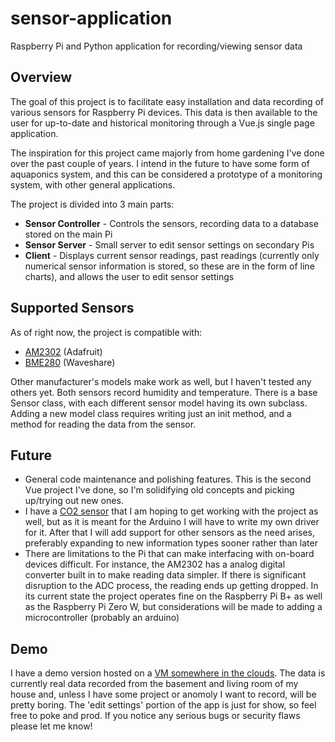 # sensor-application
Raspberry Pi and Python application for recording/viewing sensor data

## Overview
The goal of this project is to facilitate easy installation and data recording of various sensors for Raspberry Pi devices. 
This data is then available to the user for up-to-date and historical monitoring through a Vue.js single page application.

The inspiration for this project came majorly from home gardening I've done over the past couple of years. I intend in the future to
have some form of aquaponics system, and this can be considered a prototype of a monitoring system, with other general applications.

The project is divided into 3 main parts:
* **Sensor Controller** - Controls the sensors, recording data to a database stored on the main Pi
* **Sensor Server** - Small server to edit sensor settings on secondary Pis
* **Client** - Displays current sensor readings, past readings (currently only numerical sensor information is stored, so these are
in the form of line charts), and allows the user to edit sensor settings

## Supported Sensors ##
As of right now, the project is compatible with:
* [AM2302](https://www.adafruit.com/product/393) (Adafruit)
* [BME280](https://www.waveshare.com/wiki/BME280_Environmental_Sensor) (Waveshare)

Other manufacturer's models make work as well, but I haven't tested any others yet. Both sensors record humidity and temperature. There is
a base Sensor class, with each different sensor model having its own subclass. Adding a new model class requires writing just an init method, and
a method for reading the data from the sensor.

## Future ##

* General code maintenance and polishing features. This is the second Vue project I've done, so I'm solidifying old concepts and picking up/trying out new ones.
* I have a [CO2 sensor](https://www.keyestudio.com/keyestudio-ccs811-carbon-dioxide-temperature-air-quality-sensor-for-arduino-p0581.html)
that I am hoping to get working with the project as well, but as it is meant for the Arduino I will have to write my own driver for it. After that I will
add support for other sensors as the need arises, preferably expanding to new information types sooner rather than later
* There are limitations to the Pi that can make interfacing with on-board devices difficult. For instance, the AM2302 has a analog digital converter
built in to make reading data simpler. If there is significant disruption to the ADC process, the reading ends up getting dropped.
In its current state the project operates fine on the Raspberry Pi B+ as well as the Raspberry Pi Zero W, but considerations will be made to adding a microcontroller
(probably an arduino)

## Demo ##

I have a demo version hosted on a [VM somewhere in the clouds](http://ec2-3-129-62-182.us-east-2.compute.amazonaws.com:8080/). The data is currently real data
recorded from the basement and living room of my house and, unless I have some project or anomoly I want to record, will be pretty boring. The 'edit settings'
portion of the app is just for show, so feel free to poke and prod. If you notice any serious bugs or security flaws please let me know!
